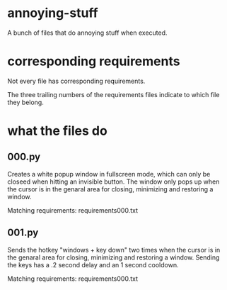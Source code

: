 # annoying-stuff
 A bunch of files that do annoying stuff when executed.
# corresponding requirements
 Not every file has corresponding requirements.

 The three trailing numbers of the requirements files indicate to which file they belong.
# what the files do
 ## 000.py
  Creates a white popup window in fullscreen mode, which can only be closeed when hitting an invisible button. The window only pops up when the cursor is in the genaral area for closing, minimizing and restoring a window.

  Matching requirements: requirements000.txt
 ## 001.py
  Sends the hotkey "windows + key down" two times when the cursor is in the genaral area for closing, minimizing and restoring a window. Sending the keys has a .2 second delay and an 1 second cooldown.

  Matching requirements: requirements000.txt
